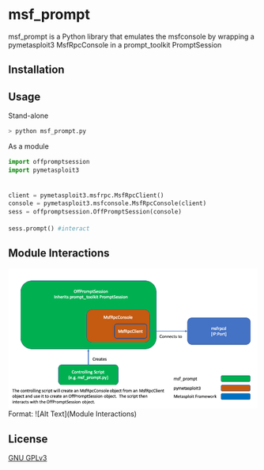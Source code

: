 # msf_prompt

msf_prompt is a Python library that emulates the msfconsole by wrapping a pymetasploit3 MsfRpcConsole in a prompt_toolkit PromptSession

## Installation

## Usage

Stand-alone
```bash
> python msf_prompt.py
```

As a module
```python
import offpromptsession 
import pymetasploit3


client = pymetasploit3.msfrpc.MsfRpcClient()
console = pymetasploit3.msfconsole.MsfRpcConsole(client)
sess = offpromptsession.OffPromptSession(console)

sess.prompt() #interact
```


## Module Interactions
![Module Interations](msf_prompt_flow.png)
Format: ![Alt Text](Module Interactions)

## License
[GNU GPLv3](https://www.gnu.org/licenses/gpl-3.0.en.html)
